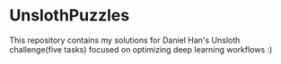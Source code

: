 # UnslothPuzzles
This repository contains my solutions for Daniel Han's Unsloth challenge(five tasks) focused on optimizing deep learning workflows :)

